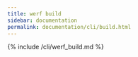 ```yaml
---
title: werf build
sidebar: documentation
permalink: documentation/cli/build.html
---
```


{% include /cli/werf_build.md %}
